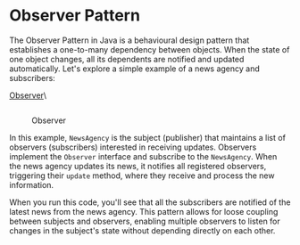 # Observer  Pattern

The Observer Pattern in Java is a behavioural design pattern that establishes a one-to-many dependency between objects. When the state of one object changes, all its dependents are notified and updated automatically. Let's explore a simple example of a news agency and subscribers:

[Observer](https://github.com/tuhin47/AlgoExpert/blob/b9d5010da1512ff5e9ad489b911340a71f1b99c3/Java/src/patterns/examples/ObserverPatternExample.java)\


<figure><img src="broken-reference" alt=""><figcaption><p>Observer</p></figcaption></figure>

In this example, `NewsAgency` is the subject (publisher) that maintains a list of observers (subscribers) interested in receiving updates. Observers implement the `Observer` interface and subscribe to the `NewsAgency`. When the news agency updates its news, it notifies all registered observers, triggering their `update` method, where they receive and process the new information.

When you run this code, you'll see that all the subscribers are notified of the latest news from the news agency. This pattern allows for loose coupling between subjects and observers, enabling multiple observers to listen for changes in the subject's state without depending directly on each other.
